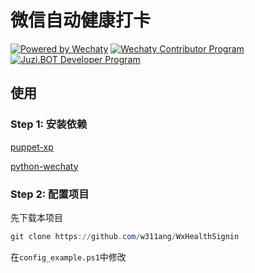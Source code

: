 ﻿# 微信自动健康打卡
[![Powered by Wechaty](https://img.shields.io/badge/Powered%20By-Wechaty-green.svg)](https://wechaty.js.org)
[![Wechaty Contributor Program](https://img.shields.io/badge/Wechaty-Contributor%20Program-green.svg)](https://wechaty.js.org/docs/contributor-program)
[![Juzi.BOT Developer Program](https://img.shields.io/badge/Wechaty%Contributor%20Program-Juzi.BOT-orange.svg)](https://github.com/juzibot/Welcome/wiki/Everything-about-Wechaty/)

## 使用
### Step 1: 安装依赖
[puppet-xp](https://github.com/wechaty/puppet-xp)

[python-wechaty](https://github.com/wechaty/python-wechaty)

### Step 2: 配置项目
先下载本项目
```powershell
git clone https://github.com/w311ang/WxHealthSignin
```
在`config_example.ps1`中修改
